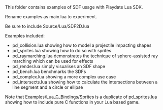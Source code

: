 This folder contains examples of SDF usage with Playdate Lua SDK.

Rename examples as main.lua to experiment.

Be sure to include Source/Lua/SDF2D.lua

Examples included:
- pd_collision.lua showing how to model a projectile impacting shapes
- pd_sprites.lua showing how to do so with sprites
- pd_raymarching.lua demonstrates the technique of sphere-assisted ray marching which can be used for effects
- pd_render.lua simply visualises an SDF shape
- pd_bench.lua benchmarks the SDFs
- pd_complex.lua showing a more complex use case
- pd_intersects.lua showing how to calculate the intersections between a line segment and a circle or ellipse

Note that Examples/Lua_C_Bindings/Sprites is a duplicate of pd_sprites.lua showing how to include pure C functions in your Lua based game.